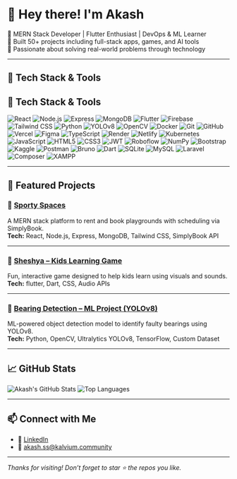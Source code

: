 # 👋 Hey there! I'm Akash

🎯 MERN Stack Developer | Flutter Enthusiast | DevOps & ML Learner  
🧠 Built 50+ projects including full-stack apps, games, and AI tools  
🚀 Passionate about solving real-world problems through technology

---

## 🔧 Tech Stack & Tools

## 🔧 Tech Stack & Tools

![React](https://img.shields.io/badge/-React-20232A?style=for-the-badge&logo=react)
![Node.js](https://img.shields.io/badge/-Node.js-339933?style=for-the-badge&logo=nodedotjs&logoColor=white)
![Express](https://img.shields.io/badge/-Express.js-000000?style=for-the-badge&logo=express&logoColor=white)
![MongoDB](https://img.shields.io/badge/-MongoDB-4DB33D?style=for-the-badge&logo=mongodb&logoColor=white)
![Flutter](https://img.shields.io/badge/-Flutter-02569B?style=for-the-badge&logo=flutter&logoColor=white)
![Firebase](https://img.shields.io/badge/-Firebase-FFCA28?style=for-the-badge&logo=firebase&logoColor=black)
![Tailwind CSS](https://img.shields.io/badge/-Tailwind%20CSS-38B2AC?style=for-the-badge&logo=tailwind-css&logoColor=white)
![Python](https://img.shields.io/badge/-Python-3776AB?style=for-the-badge&logo=python&logoColor=white)
![YOLOv8](https://img.shields.io/badge/-YOLOv8-FF1493?style=for-the-badge&logo=github)
![OpenCV](https://img.shields.io/badge/-OpenCV-5C3EE8?style=for-the-badge&logo=opencv&logoColor=white)
![Docker](https://img.shields.io/badge/-Docker-2496ED?style=for-the-badge&logo=docker&logoColor=white)
![Git](https://img.shields.io/badge/-Git-F05032?style=for-the-badge&logo=git&logoColor=white)
![GitHub](https://img.shields.io/badge/-GitHub-181717?style=for-the-badge&logo=github)
![Vercel](https://img.shields.io/badge/-Vercel-000000?style=for-the-badge&logo=vercel&logoColor=white)
![Figma](https://img.shields.io/badge/-Figma-F24E1E?style=for-the-badge&logo=figma&logoColor=white)
![TypeScript](https://img.shields.io/badge/-TypeScript-3178C6?style=for-the-badge&logo=typescript&logoColor=white)
![Render](https://img.shields.io/badge/-Render-46E3B7?style=for-the-badge&logo=render&logoColor=black)
![Netlify](https://img.shields.io/badge/-Netlify-00C7B7?style=for-the-badge&logo=netlify&logoColor=white)
![Kubernetes](https://img.shields.io/badge/-Kubernetes-326CE5?style=for-the-badge&logo=kubernetes&logoColor=white)
![JavaScript](https://img.shields.io/badge/-JavaScript-F7DF1E?style=for-the-badge&logo=javascript&logoColor=black)
![HTML5](https://img.shields.io/badge/-HTML5-E34F26?style=for-the-badge&logo=html5&logoColor=white)
![CSS3](https://img.shields.io/badge/-CSS3-1572B6?style=for-the-badge&logo=css3&logoColor=white)
![JWT](https://img.shields.io/badge/-JWT-000000?style=for-the-badge&logo=jsonwebtokens&logoColor=white)
![Roboflow](https://img.shields.io/badge/-Roboflow-0D1117?style=for-the-badge&logo=roboflow&logoColor=white)
![NumPy](https://img.shields.io/badge/-NumPy-013243?style=for-the-badge&logo=numpy&logoColor=white)
![Bootstrap](https://img.shields.io/badge/-Bootstrap-7952B3?style=for-the-badge&logo=bootstrap&logoColor=white)
![Kaggle](https://img.shields.io/badge/-Kaggle-20BEFF?style=for-the-badge&logo=kaggle&logoColor=white)
![Postman](https://img.shields.io/badge/-Postman-FF6C37?style=for-the-badge&logo=postman&logoColor=white)
![Bruno](https://img.shields.io/badge/-Bruno-240046?style=for-the-badge&logoColor=white)
![Dart](https://img.shields.io/badge/-Dart-0175C2?style=for-the-badge&logo=dart&logoColor=white)
![SQLite](https://img.shields.io/badge/-SQLite-003B57?style=for-the-badge&logo=sqlite&logoColor=white)
![MySQL](https://img.shields.io/badge/-MySQL-4479A1?style=for-the-badge&logo=mysql&logoColor=white)
![Laravel](https://img.shields.io/badge/-Laravel-FF2D20?style=for-the-badge&logo=laravel&logoColor=white)
![Composer](https://img.shields.io/badge/-Composer-885630?style=for-the-badge&logo=composer&logoColor=white)
![XAMPP](https://img.shields.io/badge/-XAMPP-F37623?style=for-the-badge&logo=xampp&logoColor=white)



---

## 📌 Featured Projects

### 🏀 [Sporty Spaces](https://sporty-spaces.vercel.app/)
A MERN stack platform to rent and book playgrounds with scheduling via SimplyBook.  
**Tech:** React, Node.js, Express, MongoDB, Tailwind CSS, SimplyBook API

---

### 👶 [Sheshya – Kids Learning Game](https://drive.google.com/file/d/1zvkN-BnI1WGqbeZdBUeOBkT-9be6jS5y/view)
Fun, interactive game designed to help kids learn using visuals and sounds.  
**Tech:** flutter, Dart, CSS, Audio APIs

---

### 🤖 [Bearing Detection – ML Project (YOLOv8)](https://github.com/akash96983/bearing_detection_Yolov8_model)
ML-powered object detection model to identify faulty bearings using YOLOv8.  
**Tech:** Python, OpenCV, Ultralytics YOLOv8, TensorFlow, Custom Dataset

---

## 📈 GitHub Stats

![Akash's GitHub Stats](https://github-readme-stats.vercel.app/api?username=akash96983&show_icons=true&theme=github_dark&hide_border=true&count_private=true)
![Top Languages](https://github-readme-stats.vercel.app/api/top-langs/?username=akash96983&layout=compact&theme=github_dark&hide_border=true)

---

## 📫 Connect with Me

- 💼 [LinkedIn](https://www.linkedin.com/in/akash-s-70895a2b7/)
- 📧 akash.ss@kalvium.community  

---

_Thanks for visiting! Don’t forget to star ⭐ the repos you like._
